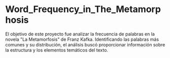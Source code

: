 # Word_Frequency_in_The_Metamorphosis
El objetivo de este proyecto fue analizar la frecuencia de palabras en la novela "La Metamorfosis" de Franz Kafka. Identificando las palabras más comunes y su distribución, el análisis buscó proporcionar información sobre la estructura y los elementos temáticos del texto.
